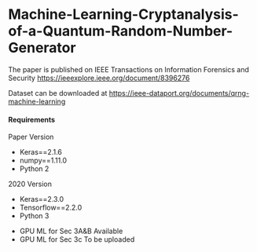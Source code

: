 # Machine-Learning-Cryptanalysis-of-a-Quantum-Random-Number-Generator

The paper is published on IEEE Transactions on Information Forensics and Security https://ieeexplore.ieee.org/document/8396276

Dataset can be downloaded at https://ieee-dataport.org/documents/qrng-machine-learning



#### Requirements
Paper Version
* Keras==2.1.6
* numpy==1.11.0
* Python 2

2020 Version
* Keras==2.3.0
* Tensorflow==2.2.0
* Python 3
- GPU ML for Sec 3A&B Available
- GPU ML for Sec 3c To be uploaded
